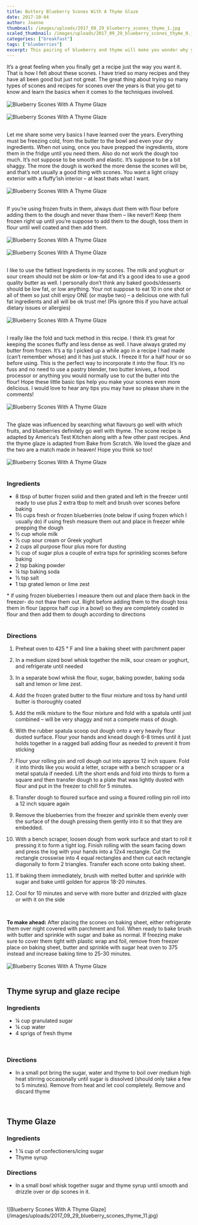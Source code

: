 ```yaml
---
title: Buttery Blueberry Scones With A Thyme Glaze
date: 2017-10-04
author: Joanne
thumbnail: /images/uploads/2017_09_29_blueberry_scones_thyme_1.jpg
scaled_thumbnail: /images/uploads/2017_09_29_blueberry_scones_thyme_0.jpg
categories: ["breakfast"]
tags: ["blueberries"]
excerpt: This pairing of blueberry and thyme will make you wonder why you made scones any other way
---
```


It’s a great feeling when you finally get a recipe just the way you want it.  That is how I felt about these scones. I have tried so many recipes and they have all been good but just not great. The great thing about trying so many types of scones and recipes for scones over the years is that you get to know and learn the basics when it comes to the techniques involved.
<br>
<br>
![Blueberry Scones With A Thyme Glaze](/images/uploads/2017_09_29_blueberry_scones_thyme_2.jpg)
<br>
<br>
![Blueberry Scones With A Thyme Glaze](/images/uploads/2017_09_29_blueberry_scones_thyme_3.jpg)
<br>
<br>

Let me share some very basics I have learned over the years.  Everything must be freezing cold, from the butter to the bowl and even your dry ingredients. When not using, once you have prepped the ingredients, store them in the fridge until you need them. Also do not work the dough too much. It’s not suppose to be smooth and elastic.  It’s suppose to be a bit shaggy. The more the dough is worked the more dense the scones will be, and that’s not usually a good thing with scones. You want a light crispy exterior with a fluffy’ish interior &ndash; at least thats what I want.
<br>
<br>
![Blueberry Scones With A Thyme Glaze](/images/uploads/2017_09_29_blueberry_scones_thyme_4.jpg)
<br>
<br>

If you’re using frozen fruits in them, always dust them with flour before adding them to the dough and never thaw them &ndash; like never!! Keep them frozen right up until you’re suppose to add them to the dough, toss them in flour until well coated and then add them.
<br>
<br>
![Blueberry Scones With A Thyme Glaze](/images/uploads/2017_09_29_blueberry_scones_thyme_5.jpg)
<br>
<br>
![Blueberry Scones With A Thyme Glaze](/images/uploads/2017_09_29_blueberry_scones_thyme_6.jpg)
<br>
<br>

I like to use the fattiest Ingredients in my scones. The milk and yoghurt or sour cream should not be skim or low-fat and it’s a good idea to use a good quality butter as well. I personally don’t think any baked goods/desserts should be low fat, or low anything.  Your not suppose to eat 10 in one shot or all of them so just chill enjoy ONE (or maybe two) &ndash; a delicious one with full fat ingredients and all will be ok trust me! (Pls ignore this if you have actual dietary issues or allergies)
<br>
<br>
![Blueberry Scones With A Thyme Glaze](/images/uploads/2017_09_29_blueberry_scones_thyme_7.jpg)
<br>
<br>

I really like the fold and tuck method in this recipe. I think it’s great for keeping the scones fluffy and less dense as well. I have always grated my butter from frozen.  It’s a tip I picked up a while ago in a recipe I had made (can’t remember whose) and it has just stuck. I freeze it for a half hour or so before using. This is the perfect way to incorporate it into the flour.  It’s no fuss and no need to use a pastry blender, two butter knives, a food processor or anything you would normally use to cut the butter into the flour! Hope these little basic tips help you make your scones even more delicious. I would love to hear any tips you may have so please share in the comments!
<br>
<br>
![Blueberry Scones With A Thyme Glaze](/images/uploads/2017_09_29_blueberry_scones_thyme_8.jpg)
<br>
<br>

The glaze was influenced by searching what flavours go well with which fruits, and blueberries definitely go well with thyme.  The scone recipe is adapted by America’s Test Kitchen along with a few other past recipes. And the thyme glaze is adapted from Bake from Scratch. We loved the glaze and the two are a match made in heaven! Hope you think so too!
<br>
<br>
![Blueberry Scones With A Thyme Glaze](/images/uploads/2017_09_29_blueberry_scones_thyme_9.jpg)
<br>
<br>

### Ingredients

* 8 tbsp of butter frozen solid and then grated and left in the freezer until ready to use plus 2 extra tbsp to melt and brush over scones before baking
* 1&frac12; cups fresh or frozen blueberries (note below if using frozen which I usually do) if using fresh measure them out and place in freezer while prepping the dough
* &frac12; cup whole milk
* &frac12; cup sour cream or Greek yoghurt
* 2 cups all purpose flour plus more for dusting
* &frac12; cup of sugar plus a couple of extra tsps for sprinkling scones before baking
* 2 tsp baking powder
* &frac14; tsp baking soda
* &frac12; tsp salt
* 1 tsp grated lemon or lime zest

&#42; if using frozen blueberries I measure them out and place them back in the freezer- do not thaw them out.  Right before adding them to the dough toss them in flour (approx half cup in a bowl) so they are completely coated in flour and then add them to dough according to directions
<br>
<br>

### Directions

1. Preheat oven to 425 &deg; F and line a baking sheet with parchment paper

1. In a medium sized bowl whisk together the milk, sour cream or yoghurt, and refrigerate until needed

1. In a separate bowl whisk the flour, sugar, baking powder, baking soda salt and lemon or lime zest.

1. Add the frozen grated butter to the flour mixture and toss by hand until butter is thoroughly coated

1. Add the milk mixture to the flour mixture and fold with a spatula until just combined &ndash; will be very shaggy and not a compete mass of dough.

1. With the rubber spatula scoop out dough onto a very heavily flour dusted surface. Flour your hands and knead dough 6-8 times until it just holds together in a ragged ball adding flour as needed to prevent it from sticking

1. Flour your rolling pin and roll dough out into approx 12 inch square. Fold it into thirds like you would a letter, scrape with a bench scrapper or a metal spatula if needed. Lift the short ends and fold into thirds to form a square and then transfer dough to a plate that was lightly dusted with flour and put in the freezer to chill for 5 minutes.

1. Transfer dough to floured surface and using a floured rolling pin roll into a 12 inch square again

1. Remove the blueberries from the freezer and sprinkle them evenly over the surface of the dough pressing them gently into it so that they are embedded.

1. With a bench scraper, loosen dough from work surface and start to roll it pressing it to form a tight log. Finish rolling with the seam facing down and press the log with your hands into a 12x4 rectangle. Cut the rectangle crosswise into 4 equal rectangles and then cut each rectangle diagonally to form 2 triangles. Transfer each scone onto baking sheet.

1. If baking them immediately, brush with melted butter and sprinkle with sugar and bake until golden for approx 18-20 minutes.

1. Cool for 10 minutes and serve with more butter and drizzled with glaze or with it on the side
<br>

**To make ahead:**
After placing the scones on baking sheet, either refrigerate them over night covered with parchment and foil. When ready to bake brush with butter and sprinkle with sugar and bake as normal. If freezing make sure to cover them tight with plastic wrap and foil, remove from freezer place on baking sheet, butter and sprinkle with sugar heat oven to 375 instead and increase baking time to 25-30 minutes.
<br>
<br>
![Blueberry Scones With A Thyme Glaze](/images/uploads/2017_09_29_blueberry_scones_thyme_10.jpg)
<br>
<br>

## Thyme syrup and glaze recipe

### Ingredients

* &frac14; cup granulated sugar
* &frac14; cup water
* 4 sprigs of fresh thyme
<br>

### Directions

* In a small pot bring the sugar, water and thyme to boil over medium high heat stirring occasionally until sugar is dissolved (should only take a few to 5 minutes). Remove from heat and let cool completely. Remove and discard thyme
<br>

## Thyme Glaze

### Ingredients

* 1 &frac14; cup of confectioners/icing sugar
* Thyme syrup

### Directions

* In a small bowl whisk together sugar and thyme syrup until smooth and drizzle over or dip scones in it.

<br>
![Blueberry Scones With A Thyme Glaze](/images/uploads/2017_09_29_blueberry_scones_thyme_11.jpg)
